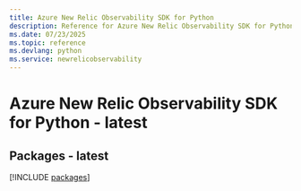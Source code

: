 ```yaml
---
title: Azure New Relic Observability SDK for Python
description: Reference for Azure New Relic Observability SDK for Python
ms.date: 07/23/2025
ms.topic: reference
ms.devlang: python
ms.service: newrelicobservability
---
```

# Azure New Relic Observability SDK for Python - latest
## Packages - latest
[!INCLUDE [packages](new-relic-observability-index.md)]